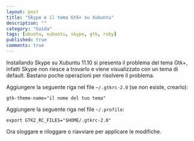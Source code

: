 ```yaml
---
layout: post
title: "Skype e il tema Gtk+ su Xubuntu"
description: ""
category: "Guida"
tags: [ubuntu, xubuntu, skype, gtk, ruby]
published: true
comments: true
---
```



Installando Skype su Xubuntu 11.10 si presenta il problema del tema Gtk+, infatti Skype non riesce a trovarlo e viene visualizzato con un tema di default. Bastano poche operazioni per risolvere il problema.


Aggiungere la seguente riga nel file `~/.gtkrc-2.0` (se non esiste, crearlo):

    gtk-theme-name="il nome del tuo tema"

Aggiungere la seguente riga nel file `~/.profile`:

    export GTK2_RC_FILES="$HOME/.gtkrc-2.0"

Ora sloggare e riloggare o riavviare per applicare le modifiche.

